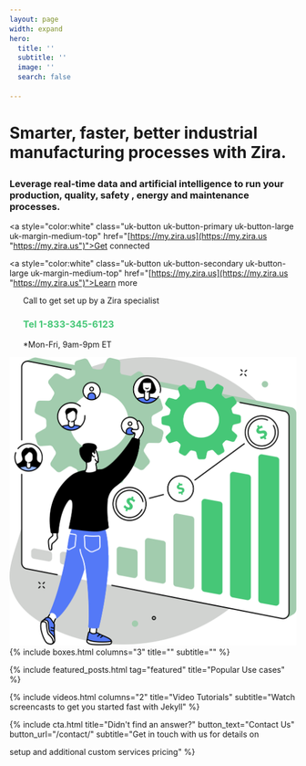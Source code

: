 ```yaml
---
layout: page
width: expand
hero:
  title: ''
  subtitle: ''
  image: ''
  search: false

---
```

<div class="uk-container uk-container-medium">

<div class="uk-child-width-1-2@m uk-grid-match uk-text-left uk-margin-medium-center uk-grid" data-uk-grid="" style="vertical-align: middle;">

<div class="uk-first-column">

<div class="uk-text-left">

<h1>

Smarter, faster,  better industrial manufacturing processes with Zira.

</h1>

<h3>

Leverage real-time data and artificial intelligence to run your production, quality, safety , energy and maintenance processes.

</h3>

<a style="color:white" class="uk-button uk-button-primary uk-button-large uk-margin-medium-top" href="[https://my.zira.us](https://my.zira.us "https://my.zira.us")">Get connected</a>

<a style="color:white" class="uk-button uk-button-secondary uk-button-large uk-margin-medium-top" href="[https://my.zira.us](https://my.zira.us "https://my.zira.us")">Learn more</a>

<UL style="list-style-type:none;">

<li>Call to get set up by a Zira specialist</li>

<li><h3 style="color:#46c777">Tel 1-833-345-6123</h3></li>

<li>*Mon-Fri, 9am-9pm ET</li>

</UL>

</div>

</div>

<div class="uk-text-center">

<img src="/uploads/zira_frontpage_image.svg">

</div>

</div>

<!--h2 style="text-align: center; width: 100%;

border-bottom: 1px solid #46c777;

line-height: 0.1em;

margin:60px 0 20px; "><span style="background:#fff;

padding:0 10px; ">

Trusted by</span></h2>

<table>

<tr>

<td><img src="/uploads/logos_0011_layer-1.png"></td>

<td><img src="/uploads/logos_0010_layer-2.png"></td>

<td><img src="/uploads/logos_0005_layer-8.png"></td>

<td><img src="/uploads/logos_0006_layer-7.png"></td>

<td><img src="/uploads/logos_0002_layer-11.png"></td>

<td><img src="/uploads/logos_0007_layer-6.png"></td>

<td><img src="/uploads/logos_0001_layer-12.png"></td>

<td><img src="/uploads/logos_0004_layer-10.png"></td>

</tr>

</table-->

</div>

<!--{% include cta.html button_text="Start now" button_url="https://my.zira.us" %}-->
<!-- Browse Topics --> {% include boxes.html columns="3" title="" subtitle="" %}

<!-- New posts {% include new-posts.html columns="3" tag="new" title="New posts" subtitle="" %} -->

<!-- Featured Articles -->
{% include featured_posts.html tag="featured" title="Popular Use cases" %}

{% include videos.html columns="2" title="Video Tutorials" subtitle="Watch screencasts to get you started fast with
Jekyll" %}

<!-- {% include faqs.html multiple="true" title="Frequently asked questions" category="presale" subtitle="Find quicke answers to frequent pre-sale questions asked by customers" %} -->

<!-- {% include team.html authors="evan, john, sara, alex, tom, daniel" title="We are here to help" subtitle="Our team is just an email away ready to answer your questions" %} -->

{% include cta.html title="Didn't find an answer?" button_text="Contact Us" button_url="/contact/" subtitle="Get in
touch with us for details on

setup and additional custom services pricing" %}

<!-- Global site tag (gtag.js) - Google Analytics -->
<script async src="https://www.googletagmanager.com/gtag/js?id=UA-148324738-1"></script>
<script>
window.dataLayer = window.dataLayer || \[\];
function gtag(){dataLayer.push(arguments);}
gtag('js', new Date());

gtag('config', 'UA-148324738-1');
</script>